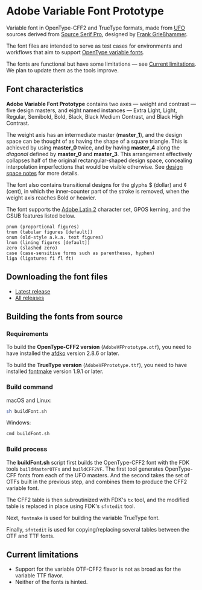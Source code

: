 # Adobe Variable Font Prototype

Variable font in OpenType-CFF2 and TrueType formats, made from [UFO] sources derived from
[Source Serif Pro], designed by [Frank Grießhammer].

The font files are intended to serve as test cases for environments and workflows that aim
to support [OpenType variable fonts].

The fonts are functional but have some limitations — see [Current limitations].
We plan to update them as the tools improve.

[UFO]: http://unifiedfontobject.org/
[Source Serif Pro]: https://github.com/adobe-fonts/source-serif-pro
[Frank Grießhammer]: https://github.com/frankrolf
[OpenType variable fonts]: https://medium.com/@tiro/introducing-opentype-variable-fonts-12ba6cd2369
[Current limitations]: #current-limitations


## Font characteristics

**Adobe Variable Font Prototype** contains two axes — weight and contrast — five design
masters, and eight named instances — Extra Light, Light, Regular, Semibold, Bold, Black,
Black Medium Contrast, and Black High Contrast.

The weight axis has an intermediate master (**master_1**), and the design space can be
thought of as having the shape of a square triangle. This is achieved by using **master_0**
twice, and by having **master_4** along the *diagonal* defined by **master_0** and
**master_3**. This arrangement effectively collapses half of the original rectangular-shaped
design space, concealing interpolation imperfections that would be visible otherwise.
See [design space notes](DesignSpaceNotes) for more details.

The font also contains transitional designs for the glyphs $ (dollar) and ¢ (cent), in
which the inner-counter part of the stroke is removed, when the weight axis reaches Bold
or heavier.

The font supports the [Adobe Latin 2] character set, GPOS kerning, and the GSUB features
listed below.

    pnum (proportional figures)
    tnum (tabular figures [default])
    onum (old-style a.k.a. text figures)
    lnum (lining figures [default])
    zero (slashed zero)
    case (case-sensitive forms such as parentheses, hyphen)
    liga (ligatures fi fl ft)

[Adobe Latin 2]: https://github.com/adobe-type-tools/adobe-latin-charsets#adobe-latin-2-adobe-western-2


## Downloading the font files

* [Latest release](../../releases/latest)
* [All releases](../../releases)


## Building the fonts from source

### Requirements

To build the **OpenType-CFF2 version** (`AdobeVFPrototype.otf`), you need to have installed the
[afdko] version 2.8.6 or later.

To build the **TrueType version** (`AdobeVFPrototype.ttf`), you need to have installed [fontmake]
version 1.9.1 or later.

[afdko]: https://github.com/adobe-type-tools/afdko
[fontmake]: https://github.com/googlei18n/fontmake

### Build command

macOS and Linux:

```sh
sh buildFont.sh
```

Windows:

```sh
cmd buildFont.sh
```

### Build process

The **buildFont.sh** script first builds the OpenType-CFF2 font with the FDK tools
`buildMasterOTFs` and `buildCFF2VF`.
The first tool generates OpenType-CFF fonts from each of the UFO masters. And the
second takes the set of OTFs built in the previous step, and combines them to produce
the CFF2 variable font.

The CFF2 table is then subroutinized with FDK's `tx` tool, and the modified table
is replaced in place using FDK's `sfntedit` tool.

Next, `fontmake` is used for building the variable TrueType font.

Finally, `sfntedit` is used for copying/replacing several tables between the
OTF and TTF fonts.


## Current limitations

* Support for the variable OTF-CFF2 flavor is not as broad as for the variable TTF flavor.
* Neither of the fonts is hinted.
